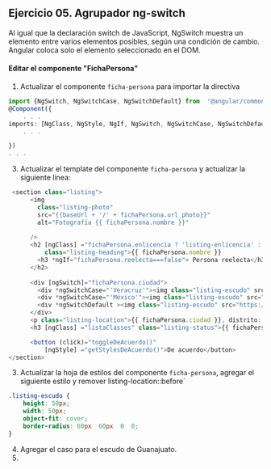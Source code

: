 ## Ejercicio 05. Agrupador ng-switch

Al igual que la declaración switch  de JavaScript, NgSwitch muestra un elemento entre varios elementos posibles, según una condición de cambio. Angular coloca solo el elemento seleccionado en el DOM.

#### Editar el componente  "FichaPersona" 

1. Actualizar el  componente `ficha-persona`  para importar la directiva
```typescript
import {NgSwitch, NgSwitchCase, NgSwitchDefault} from  '@angular/common';
@Component({
	. . .
imports: [NgClass, NgStyle, NgIf, NgSwitch, NgSwitchCase, NgSwitchDefault],
	. . . 

})
. . . 


```
3. Actualizar el template del componente `ficha-persona` y actualizar la siguiente linea:
```typescript
 <section class="listing">
      <img
        class="listing-photo"
        src="{{baseUrl + '/' + fichaPersona.url_photo}}"
        alt="Fotografía {{ fichaPersona.nombre }}"
        
      />
      <h2 [ngClass] ="fichaPersona.enlicencia ? 'listing-enlicencia' : '' "
          class="listing-heading">{{ fichaPersona.nombre }}
        <h3 *ngIf="fichaPersona.reelecta===false"> Persona reelecta</h3>
      </h2>
      
      <div [ngSwitch]="fichaPersona.ciudad">
        <div *ngSwitchCase="'Veracruz'"><img class="listing-escudo" src="https://w7.pngwing.com/pngs/78/827/png-transparent-tiburones-rojos-de-veracruz-encapsulated-postscript-logo-escudo-cdr-logo-escutcheon.png"></div>
        <div *ngSwitchCase="'México'"><img class="listing-escudo" src="https://upload.wikimedia.org/wikipedia/commons/thumb/5/5b/Coat_of_arms_of_Mexico_State.svg/400px-Coat_of_arms_of_Mexico_State.svg.png"></div>
        <div *ngSwitchDefault ><img class="listing-escudo" src="https://www.shutterstock.com/image-vector/mexico-map-black-icon-concept-260nw-1922283644.jpg"></div>
      </div>
      <p class="listing-location">{{ fichaPersona.ciudad }}, distrito: {{ fichaPersona.distrito }} </p>
      <h3 [ngClass] ="listaClasses" class="listing-status">{{ fichaPersona.reelecta }}</h3>

      <button (click)="toggleDeAcuerdo()"
          [ngStyle] ="getStylesDeAcuerdo()">De acuerdo</button>
</section>
```

3. Actualizar la hoja de estilos del componente `ficha-persona`, agregar el siguiente estilo y remover listing-location::before`


```css
.listing-escudo {
	height: 50px;
	width: 50px;
	object-fit: cover;
	border-radius: 60px  60px  0  0;
}
```

4. Agregar el caso para el escudo de Guanajuato.
5. 
<!--stackedit_data:
eyJoaXN0b3J5IjpbLTM4NzcyNjM5NSwtNDA5ODIyMjcyLDIwOT
Y5MzY3MDcsMTc1MTE1MTQ1OV19
-->